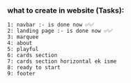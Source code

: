 ### what to create in website (Tasks):
    1: navbar :- is done now ✅✅
    2: landing page :- is done now ✅✅
    3: marquee
    4: about
    5: playful
    6: cards section
    7: cards section horizontal ek isme
    8: ready to start
    9: footer 